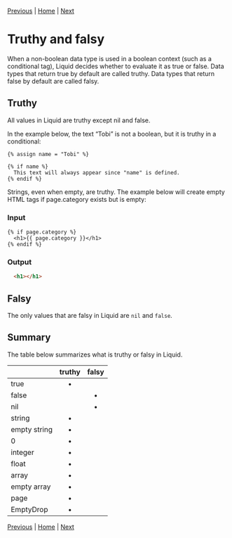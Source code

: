 [Previous](operators.md) | [Home](README.md) | [Next](types.md)

# Truthy and falsy
When a non-boolean data type is used in a boolean context (such as a conditional tag), Liquid decides whether to evaluate it as true or false. Data types that return true by default are called truthy. Data types that return false by default are called falsy.

## Truthy

All values in Liquid are truthy except nil and false.

In the example below, the text “Tobi” is not a boolean, but it is truthy in a conditional:

```liquid
{% assign name = "Tobi" %}

{% if name %}
  This text will always appear since "name" is defined.
{% endif %}
```

Strings, even when empty, are truthy. The example below will create empty HTML tags if page.category exists but is empty:

### Input

```liquid
{% if page.category %}
  <h1>{{ page.category }}</h1>
{% endif %}
```

### Output

```html
  <h1></h1>
```

## Falsy
The only values that are falsy in Liquid are ```nil``` and ```false```.

## Summary
The table below summarizes what is truthy or falsy in Liquid.

| | truthy | falsy |
| --- | :-: | :-: |
| true | • | 	 
| false | |	•
| nil | | •
| string | •	 
| empty string | •	 
| 0 | •	 
| integer | •	 
| float | •	 
| array | •	 
| empty array | •	 
| page | •	 
| EmptyDrop | •	 

[Previous](operators.md) | [Home](README.md) | [Next](types.md)